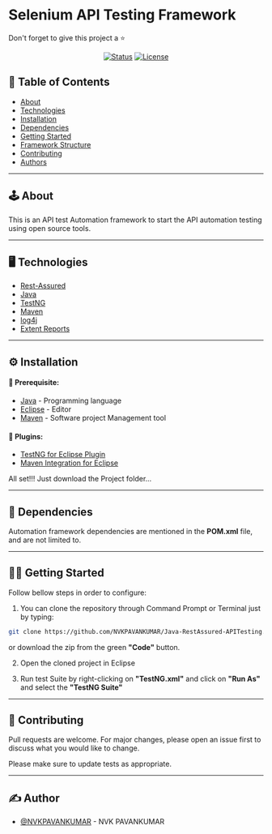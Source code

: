 # Selenium API Testing Framework

Don't forget to give this project a ⭐
<div align="center">

[![Status](https://img.shields.io/badge/status-active-success.svg)]()
[![License](https://img.shields.io/badge/license-MIT-blue.svg)](/LICENSE)

</div>

## 📝 Table of Contents

- [About](#about)
- [Technologies](#technologies)
- [Installation](#installation)
- [Dependencies](#dependencies)
- [Getting Started](#getting_started)
- [Framework Structure](#framework-structure)
- [Contributing](#contributing)
- [Authors](#author)

---

## 🕹 About <a name = "about"></a>

<p align="left"> 
This is an API test Automation framework to start the API automation testing using open source tools.
</p>

---

## 🖥️ Technologies <a name = "technologies"></a>

- [Rest-Assured](https://www.rest-assured.io/)
- [Java](https://www.java.com/en/)
- [TestNG](https://testng.org/doc/)
- [Maven](https://maven.apache.org/)
- [log4j](https://logging.apache.org/log4j/2.x/)
- [Extent Reports](https://www.extentreports.com/)

---

## ⚙️ Installation <a name = "installation"></a>

#### 🎯 Prerequisite:

- [Java](https://www.java.com/en/download/help/index_installing.html) - Programming language
- [Eclipse](https://www.eclipse.org/downloads/) - Editor
- [Maven](https://maven.apache.org/index.html) - Software project Management tool

#### 🔌 Plugins:

- [TestNG for Eclipse Plugin](https://testng.org/doc/eclipse.html)
- [Maven Integration for Eclipse](https://marketplace.eclipse.org/content/maven-integration-eclipse-luna-and-newer)

All set!!! Just download the Project folder...

---

## 🔁 Dependencies <a name = "dependencies"></a>

Automation framework dependencies are mentioned in the <b>POM.xml</b> file, and are not limited to.

---

## 👩‍💻 Getting Started <a name = "getting_started"></a>

Follow bellow steps in order to configure:

1. You can clone the repository through Command Prompt or Terminal just by typing:

```sh
git clone https://github.com/NVKPAVANKUMAR/Java-RestAssured-APITesting.git
```

or download the zip from the green **"Code"** button.

2. Open the cloned project in Eclipse

3. Run test Suite by right-clicking on **"TestNG.xml"** and click on **"Run As"** and select the **"TestNG Suite"**

---

## 💬 Contributing <a name = "contributing"></a>

Pull requests are welcome. For major changes, please open an issue first to discuss what you would like to change.

Please make sure to update tests as appropriate.

---

## ✍️ Author <a name = "author"></a>

- [@NVKPAVANKUMAR](https://www.linkedin.com/in/pavankumar-n-9a7164a9) - NVK PAVANKUMAR
